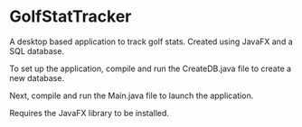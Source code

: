 # GolfStatTracker
A desktop based application to track golf stats. Created using JavaFX and a SQL database.

To set up the application, compile and run the CreateDB.java file to create a new database.

Next, compile and run the Main.java file to launch the application.

Requires the JavaFX library to be installed.
